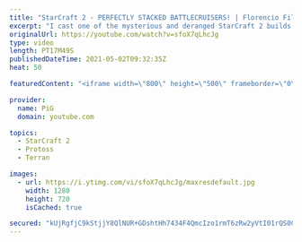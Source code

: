 ```yaml
---
title: "StarCraft 2 - PERFECTLY STACKED BATTLECRUISERS! | Florencio Files #226"
excerpt: "I cast one of the mysterious and deranged StarCraft 2 builds of the one and only, Florencio, the dude that invented the Protoss proxy nexus recall rush. 🐷 Support PiG: https://www.pigstarcraft.com/support/  🧜Florencio Files Playlist: https://www.youtube.com/playlist?list=PLFUDU8AOevUfznFLMRCxI0ez9HZTyL6Tk"
originalUrl: https://youtube.com/watch?v=sfoX7qLhcJg
type: video
length: PT17M49S
publishedDateTime: 2021-05-02T09:32:35Z
heat: 50

featuredContent: "<iframe width=\"800\" height=\"500\" frameborder=\"0\" src=\"https://www.youtube.com/embed/sfoX7qLhcJg\" allow=\"accelerometer; autoplay; encrypted-media; gyroscope; picture-in-picture\" allowfullscreen></iframe>"

provider:
  name: PiG
  domain: youtube.com

topics:
  - StarCraft 2
  - Protoss
  - Terran

images:
  - url: https://i.ytimg.com/vi/sfoX7qLhcJg/maxresdefault.jpg
    width: 1280
    height: 720
    isCached: true

secured: "kUjRgfjC9kStjjY8QlNUR+GDshtHh7434F4QmcIzo1rmT6zRw2yVtI01rQS0C/WTJt/QU2c7Jbv4Km2hn1TbQv4Zo9wM55Y4CizwWiU2hUjWZ4AsMMHSFa4c941UKSF5ZY7/+aj5TsN0LjtspbYIkhCJiwIjtKP6IAHdzIYY7lawpykEwvw4v77e3Y+G22DXviwne6Un6Z2xdt3c3cQtg3d47zrIgdxpyhlpiDaMBlFPsOD0s848/ct2+2bai1Qydx5pyW0jKDU8vNAOA2SHt2ugYxnJOBt+bvyoGSdzfm3J17QT5qeoUvO+OEYsJnguiGCEB6XctBb9emlrDaA9GDurcCPSLAtprSfJtNrA1++ZLc71jE05WU1f1B0HB4016b1GU33fa17OZTvhj0ArNVJYyZZZLh0fcA2OuYlgqGQ=;bV8usu3EGr7g1nizZhe+pA=="
---
```


